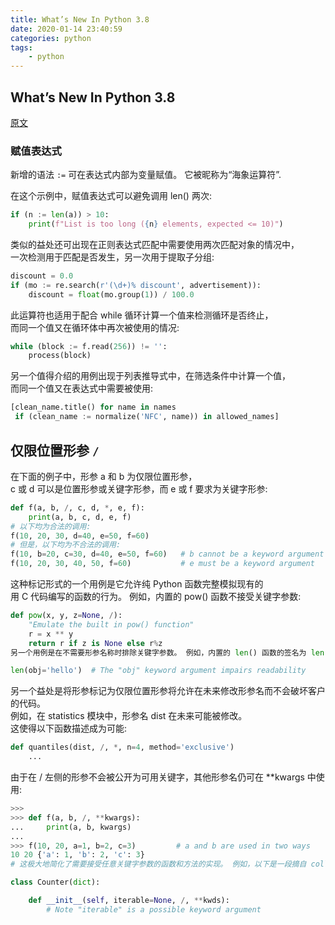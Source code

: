 ```yaml
---
title: What’s New In Python 3.8
date: 2020-01-14 23:40:59
categories: python
tags: 
    - python
---
```


## What’s New In Python 3.8

[原文](https://docs.python.org/zh-cn/3/whatsnew/3.8.html)

### 赋值表达式

新增的语法 `:=` 可在表达式内部为变量赋值。 它被昵称为“海象运算符”.

在这个示例中，赋值表达式可以避免调用 len() 两次:

```python
if (n := len(a)) > 10:
    print(f"List is too long ({n} elements, expected <= 10)")
```

类似的益处还可出现在正则表达式匹配中需要使用两次匹配对象的情况中，  
一次检测用于匹配是否发生，另一次用于提取子分组:

```python
discount = 0.0
if (mo := re.search(r'(\d+)% discount', advertisement)):
    discount = float(mo.group(1)) / 100.0
```

此运算符也适用于配合 while 循环计算一个值来检测循环是否终止，  
而同一个值又在循环体中再次被使用的情况:

```python
while (block := f.read(256)) != '':
    process(block)
```

另一个值得介绍的用例出现于列表推导式中，在筛选条件中计算一个值，  
而同一个值又在表达式中需要被使用:

```python
[clean_name.title() for name in names
 if (clean_name := normalize('NFC', name)) in allowed_names]
```

## 仅限位置形参 `/`

在下面的例子中，形参 a 和 b 为仅限位置形参，  
c 或 d 可以是位置形参或关键字形参，而 e 或 f 要求为关键字形参:

```python
def f(a, b, /, c, d, *, e, f):
    print(a, b, c, d, e, f)
# 以下均为合法的调用:
f(10, 20, 30, d=40, e=50, f=60)
# 但是，以下均为不合法的调用:
f(10, b=20, c=30, d=40, e=50, f=60)   # b cannot be a keyword argument
f(10, 20, 30, 40, 50, f=60)           # e must be a keyword argument
```

这种标记形式的一个用例是它允许纯 Python 函数完整模拟现有的  
用 C 代码编写的函数的行为。 例如，内置的 pow() 函数不接受关键字参数:

```python
def pow(x, y, z=None, /):
    "Emulate the built in pow() function"
    r = x ** y
    return r if z is None else r%z
另一个用例是在不需要形参名称时排除关键字参数。 例如，内置的 len() 函数的签名为 len(obj, /)。 这可以排除如下这种笨拙的调用形式:

len(obj='hello')  # The "obj" keyword argument impairs readability
```

另一个益处是将形参标记为仅限位置形参将允许在未来修改形参名而不会破坏客户的代码。  
例如，在 statistics 模块中，形参名 dist 在未来可能被修改。  
这使得以下函数描述成为可能:

```python
def quantiles(dist, /, *, n=4, method='exclusive')
    ...
```

由于在 / 左侧的形参不会被公开为可用关键字，其他形参名仍可在 **kwargs 中使用:

```python
>>>
>>> def f(a, b, /, **kwargs):
...     print(a, b, kwargs)
...
>>> f(10, 20, a=1, b=2, c=3)         # a and b are used in two ways
10 20 {'a': 1, 'b': 2, 'c': 3}
# 这极大地简化了需要接受任意关键字参数的函数和方法的实现。 例如，以下是一段摘自 collections 模块的代码:

class Counter(dict):

    def __init__(self, iterable=None, /, **kwds):
        # Note "iterable" is a possible keyword argument
```
